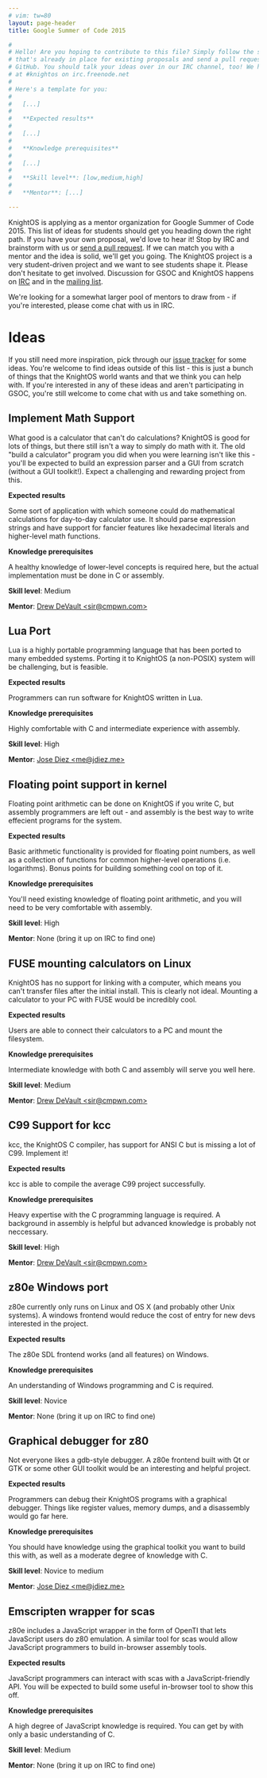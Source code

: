 ```yaml
---
# vim: tw=80
layout: page-header
title: Google Summer of Code 2015

#
# Hello! Are you hoping to contribute to this file? Simply follow the style
# that's already in place for existing proposals and send a pull request on
# GitHub. You should talk your ideas over in our IRC channel, too! We hang out
# at #knightos on irc.freenode.net
#
# Here's a template for you:
#   
#   [...]
#   
#   **Expected results**
#   
#   [...]
#   
#   **Knowledge prerequisites**
#   
#   [...]
#   
#   **Skill level**: [low,medium,high]
#   
#   **Mentor**: [...]

---
```


KnightOS is applying as a mentor organization for Google Summer of Code 2015.
This list of ideas for students should get you heading down the right path. If
you have your own proposal, we'd love to hear it! Stop by IRC and brainstorm
with us or [send a pull
request](https://github.com/KnightOS/knightos.org/edit/gh-pages/gsoc/index.md).
If we can match you with a mentor and the idea is solid, we'll get you going.
The KnightOS project is a very student-driven project and we want to see
students shape it. Please don't hesitate to get involved.  Discussion for GSOC
and KnightOS happens on
[IRC](http://webchat.freenode.net/?channels=knightos&uio=d4) and in the [mailing
list](http://lists.knightos.org).

<div class="alert alert-warning">We're looking for a somewhat larger pool of
mentors to draw from - if you're interested, please come chat with us in IRC.</div>

# Ideas

If you still need more inspiration, pick through our [issue
tracker](https://github.com/KnightOS/KnightOS/issues) for some ideas. You're
welcome to find ideas outside of this list - this is just a bunch of things that
the KnightOS world wants and that we think you can help with. If you're
interested in any of these ideas and aren't participating in GSOC, you're still
welcome to come chat with us and take something on.

## Implement Math Support

What good is a calculator that can't do calculations? KnightOS is good for lots
of things, but there still isn't a way to simply do math with it. The old "build
a calculator" program you did when you were learning isn't like this - you'll be
expected to build an expression parser and a GUI from scratch (without a GUI
toolkit!). Expect a challenging and rewarding project from this.

**Expected results**

Some sort of application with which someone could do mathematical calculations
for day-to-day calculator use. It should parse expression strings and have
support for fancier features like hexadecimal literals and higher-level math
functions.

**Knowledge prerequisites**

A healthy knowledge of lower-level concepts is required here, but the actual
implementation must be done in C or assembly.

**Skill level**: Medium

**Mentor**: [Drew DeVault \<sir@cmpwn.com>](mailto:sir@cmpwn.com)

## Lua Port

Lua is a highly portable programming language that has been ported to many
embedded systems. Porting it to KnightOS (a non-POSIX) system will be
challenging, but is feasible.

**Expected results**

Programmers can run software for KnightOS written in Lua.

**Knowledge prerequisites**

Highly comfortable with C and intermediate experience with assembly.

**Skill level**: High

**Mentor**: [Jose Diez \<me@jdiez.me>](mailto:me@jdiez.me)

## Floating point support in kernel

Floating point arithmetic can be done on KnightOS if you write C, but assembly
programmers are left out - and assembly is the best way to write effecient
programs for the system.

**Expected results**

Basic arithmetic functionality is provided for floating point numbers, as well
as a collection of functions for common higher-level operations (i.e.
logarithms). Bonus points for building something cool on top of it.

**Knowledge prerequisites**

You'll need existing knowledge of floating point arithmetic, and you will need
to be very comfortable with assembly.

**Skill level**: High

**Mentor**: None (bring it up on IRC to find one)

## FUSE mounting calculators on Linux

KnightOS has no support for linking with a computer, which means you can't
transfer files after the initial install. This is clearly not ideal. Mounting a
calculator to your PC with FUSE would be incredibly cool.

**Expected results**

Users are able to connect their calculators to a PC and mount the filesystem.

**Knowledge prerequisites**

Intermediate knowledge with both C and assembly will serve you well here.

**Skill level**: Medium

**Mentor**: [Drew DeVault \<sir@cmpwn.com>](mailto:sir@cmpwn.com)

## C99 Support for kcc

kcc, the KnightOS C compiler, has support for ANSI C but is missing a lot of
C99. Implement it!

**Expected results**

kcc is able to compile the average C99 project successfully.

**Knowledge prerequisites**

Heavy expertise with the C programming language is required. A background in
assembly is helpful but advanced knowledge is probably not neccessary.

**Skill level**: High

**Mentor**: [Drew DeVault \<sir@cmpwn.com>](mailto:sir@cmpwn.com)

## z80e Windows port

z80e currently only runs on Linux and OS X (and probably other Unix systems). A
windows frontend would reduce the cost of entry for new devs interested in the
project.

**Expected results**

The z80e SDL frontend works (and all features) on Windows.

**Knowledge prerequisites**

An understanding of Windows programming and C is required.

**Skill level**: Novice

**Mentor**: None (bring it up on IRC to find one)

## Graphical debugger for z80

Not everyone likes a gdb-style debugger. A z80e frontend built with Qt or GTK or
some other GUI toolkit would be an interesting and helpful project.

**Expected results**

Programmers can debug their KnightOS programs with a graphical debugger. Things
like register values, memory dumps, and a disassembly would go far here.

**Knowledge prerequisites**

You should have knowledge using the graphical toolkit you want to build this
with, as well as a moderate degree of knowledge with C.

**Skill level**: Novice to medium

**Mentor**: [Jose Diez \<me@jdiez.me>](mailto:me@jdiez.me)

## Emscripten wrapper for scas

z80e includes a JavaScript wrapper in the form of OpenTI that lets JavaScript
users do z80 emulation. A similar tool for scas would allow JavaScript
programmers to build in-browser assembly tools.

**Expected results**

JavaScript programmers can interact with scas with a JavaScript-friendly API.
You will be expected to build some useful in-browser tool to show this off.

**Knowledge prerequisites**

A high degree of JavaScript knowledge is required. You can get by with only a
basic understanding of C.

**Skill level**: Medium

**Mentor**: None (bring it up on IRC to find one)
